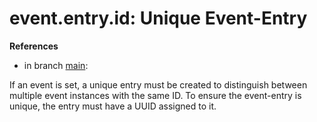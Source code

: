 # event.entry.id: Unique Event-Entry

**References**

- in branch [main](https://github.com/mhatzl/evident/tree/main): 

If an event is set, a unique entry must be created to distinguish between multiple event instances with the same ID.
To ensure the event-entry is unique, the entry must have a UUID assigned to it.
